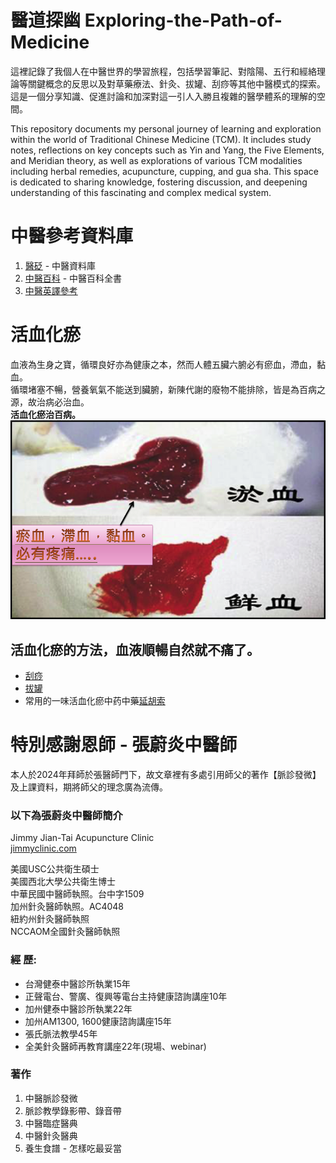 # 醫道探幽 Exploring-the-Path-of-Medicine
這裡記錄了我個人在中醫世界的學習旅程，包括學習筆記、對陰陽、五行和經絡理論等關鍵概念的反思以及對草藥療法、針灸、拔罐、刮痧等其他中醫模式的探索。這是一個分享知識、促進討論和加深對這一引人入勝且複雜的醫學體系的理解的空間。

This repository documents my personal journey of learning and exploration within the world of Traditional Chinese Medicine (TCM). It includes study notes, reflections on key concepts such as Yin and Yang, the Five Elements, and Meridian theory, as well as explorations of various TCM modalities including herbal remedies, acupuncture, cupping, and gua sha. This space is dedicated to sharing knowledge, fostering discussion, and deepening understanding of this fascinating and complex medical system.

# 中醫參考資料庫
1. [醫砭](https://yibian.hopto.org/db/) - 中醫資料庫
2. [中醫百科](https://zhongyibaike.com/) - 中醫百科全書
3. [中醫英譯參考](TCM_Translate.md)


# 活血化瘀
血液為生身之寶，循環良好亦為健康之本，然而人體五臟六腑必有瘀血，滯血，黏血。<br>
循環堵塞不暢，營養氧氣不能送到臟腑，新陳代謝的廢物不能排除，皆是為百病之源，故治病必治血。<br>
<b>活血化瘀治百病。</b>
<img src="https://github.com/ccbearyeh/Exploring-the-Path-of-Medicine/blob/main/images/eAYnibTzsKfsV42u-screenshot.png" /><br>

## 活血化瘀的方法，血液順暢自然就不痛了。
- [刮痧](刮痧.md)
- [拔罐](拔罐.md)
- 常用的一味活血化瘀中药中藥[延胡索](https://yibian.hopto.org/db/?yno=77)



# 特別感謝恩師 - 張蔚炎中醫師
本人於2024年拜師於張醫師門下，故文章裡有多處引用師父的著作【脈診發微】及上課資料，期將師父的理念廣為流傳。

### 以下為張蔚炎中醫師簡介
Jimmy Jian-Tai Acupuncture Clinic<br>
[jimmyclinic.com](https://jimmyclinic.com)

美國USC公共衛生碩士<br>
美國西北大學公共衛生博士<br>
中華民國中醫師執照。台中字1509<br>
加州針灸醫師執照。AC4048<br>
紐約州針灸醫師執照<br>
NCCAOM全國針灸醫師執照<br>

### 經 歷: 
- 台灣健泰中醫診所執業15年
- 正聲電台、警廣、復興等電台主持健康諮詢講座10年
- 加州健泰中醫診所執業22年
- 加州AM1300, 1600健康諮詢講座15年
- 張氏脈法教學45年
- 全美針灸醫師再教育講座22年(現場、webinar)

### 著作
1. 中醫脈診發微
2. 脈診教學錄影帶、錄音帶
3. 中醫臨症醫典
4. 中醫針灸醫典
5. 養生食譜 - 怎樣吃最妥當